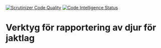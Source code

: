 [![Scrutinizer Code Quality](https://scrutinizer-ci.com/g/bredsjomagnus/jaktsite/badges/quality-score.png?b=master)](https://scrutinizer-ci.com/g/bredsjomagnus/jaktsite/?branch=master) [![Code Intelligence Status](https://scrutinizer-ci.com/g/bredsjomagnus/jaktsite/badges/code-intelligence.svg?b=master)](https://scrutinizer-ci.com/code-intelligence)
# Verktyg för rapportering av djur för jaktlag

